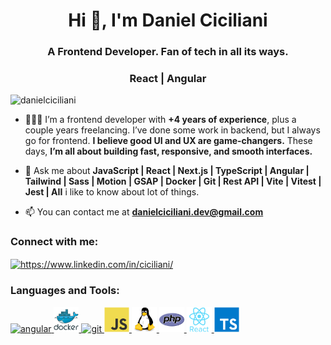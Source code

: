 <h1 align="center">Hi 👋, I'm Daniel Ciciliani</h1>
<h3 align="center">A Frontend Developer. Fan of tech in all its ways.</h3> 
<h3 align="center">React | Angular</h3> 

<p align="left"> <img src="https://komarev.com/ghpvc/?username=danielciciliani&label=Profile%20views&color=0e75b6&style=flat" alt="danielciciliani" /> </p>

- 👨🏻‍💻 I’m a frontend developer with **+4 years of experience**, plus a couple
years freelancing. I’ve done some work in backend, but I always go
for frontend. **I believe good UI and UX are game-changers.**
These days, **I’m all about building fast, responsive, and smooth
interfaces.**

- 💬 Ask me about **JavaScript | React | Next.js | TypeScript | Angular | Tailwind | Sass | Motion | GSAP | Docker | Git | Rest API | Vite | Vitest | Jest | AII** i like to know about lot of things.

- 📫 You can contact me at **danielciciliani.dev@gmail.com**

<h3 align="left">Connect with me:</h3>
<p align="left">
<a href="https://www.linkedin.com/in/ciciliani/" target="blank"><img align="center" src="https://raw.githubusercontent.com/rahuldkjain/github-profile-readme-generator/master/src/images/icons/Social/linked-in-alt.svg" alt="https://www.linkedin.com/in/ciciliani/" height="30" width="40" /></a>
</p>

<h3 align="left">Languages and Tools:</h3>
<p align="left"> <a href="https://angular.io" target="_blank" rel="noreferrer"> <img src="https://angular.io/assets/images/logos/angular/angular.svg" alt="angular" width="40" height="40"/> </a> <a href="https://www.docker.com/" target="_blank" rel="noreferrer"> <img src="https://raw.githubusercontent.com/devicons/devicon/master/icons/docker/docker-original-wordmark.svg" alt="docker" width="40" height="40"/> </a> <a href="https://git-scm.com/" target="_blank" rel="noreferrer"> <img src="https://www.vectorlogo.zone/logos/git-scm/git-scm-icon.svg" alt="git" width="40" height="40"/> </a> <a href="https://developer.mozilla.org/en-US/docs/Web/JavaScript" target="_blank" rel="noreferrer"> <img src="https://raw.githubusercontent.com/devicons/devicon/master/icons/javascript/javascript-original.svg" alt="javascript" width="40" height="40"/> </a> <a href="https://www.linux.org/" target="_blank" rel="noreferrer"> <img src="https://raw.githubusercontent.com/devicons/devicon/master/icons/linux/linux-original.svg" alt="linux" width="40" height="40"/> </a> <a href="https://www.php.net" target="_blank" rel="noreferrer"> <img src="https://raw.githubusercontent.com/devicons/devicon/master/icons/php/php-original.svg" alt="php" width="40" height="40"/> </a> <a href="https://reactjs.org/" target="_blank" rel="noreferrer"> <img src="https://raw.githubusercontent.com/devicons/devicon/master/icons/react/react-original-wordmark.svg" alt="react" width="40" height="40"/> </a> <a href="https://www.typescriptlang.org/" target="_blank" rel="noreferrer"> <img src="https://raw.githubusercontent.com/devicons/devicon/master/icons/typescript/typescript-original.svg" alt="typescript" width="40" height="40"/> </a> </p>
